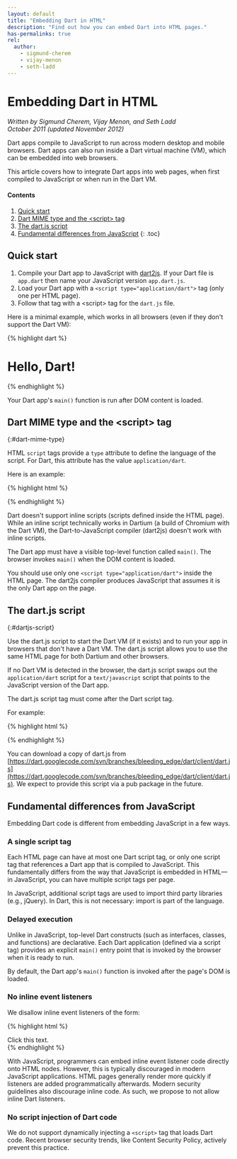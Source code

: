```yaml
---
layout: default
title: "Embedding Dart in HTML"
description: "Find out how you can embed Dart into HTML pages."
has-permalinks: true
rel:
  author:
    - sigmund-cherem
    - vijay-menon
    - seth-ladd
---
```


# Embedding Dart in HTML

<p>
<em>Written by Sigmund Cherem, Vijay Menon, and Seth Ladd <br>
October 2011
(updated November 2012)</em>
</p>

Dart apps compile to JavaScript to run across modern desktop and mobile
browsers. Dart apps can also run inside a Dart virtual machine (VM), which can be
embedded into web browsers.

This article covers how to integrate Dart apps into web pages, when first
compiled to JavaScript or when run in the Dart VM.

#### Contents

1. [Quick start](#quick-start)
1. [Dart MIME type and the &lt;script&gt; tag](#dart-mime-type)
1. [The dart.js script](#dartjs-script)
1. [Fundamental differences from JavaScript](#fundamental-differences-from-javascript)
{: .toc}

## Quick start

1. Compile your Dart app to JavaScript with [dart2js](/docs/dart2js/).
   If your Dart file is `app.dart` then name your JavaScript version `app.dart.js`.
1. Load your Dart app with a `<script type="application/dart">` tag (only one per HTML page).
1. Follow that tag with a &lt;script&gt; tag for the `dart.js` file.

Here is a minimal example, which works in all browsers (even if they don't
  support the Dart VM):

{% highlight dart %}
<!DOCTYPE html>
<html>
  <head>
    <title>Simple Dart App</title>
  </head>
  <body>
    <h1>Hello, Dart!</h1>
    <script type="application/dart" src="app.dart"></script>
    <script type="text/javascript" src="dart.js"></script>
  </body>
</html>
{% endhighlight %}

Your Dart app's `main()` function is run after DOM content is loaded.

## Dart MIME type and the &lt;script&gt; tag
{:#dart-mime-type}

HTML `script` tags provide a
`type` attribute to define the language of the script.
For Dart, this attribute has the value `application/dart`.

Here is an example:

{% highlight html %}
<script type="application/dart" src="app.dart"></script>
{% endhighlight %}

Dart doesn't support inline scripts (scripts defined inside the HTML page).
While an inline script technically works in Dartium (a build of Chromium
with the Dart VM), the Dart-to-JavaScript compiler (dart2js) doesn't work with inline
scripts.

The Dart app must have a visible top-level function called `main()`.
The browser invokes `main()` when the DOM content is loaded.

You should use only one `<script type="application/dart">` inside the HTML
page. The dart2js compiler produces JavaScript that assumes it is
the only Dart app on the page.

## The dart.js script
{:#dartjs-script}

Use the dart.js script to start the Dart VM (if it exists) and to run your app
in browsers that don't have a Dart VM. The dart.js script allows you to use the
same HTML page for both Dartium and other browsers.

If no Dart VM is detected in the browser, the dart.js script swaps out the
`application/dart` script for a
`text/javascript` script that points to the JavaScript version of the
Dart app.

The dart.js script tag must come after the Dart script tag.

For example:

{% highlight html %}
<script type="application/dart" src="awesome_app.dart"></script>
<script type="text/javascript" src="dart.js"></script>
{% endhighlight %}

You can download a copy of dart.js from
[https://dart.googlecode.com/svn/branches/bleeding_edge/dart/client/dart.js](https://dart.googlecode.com/svn/branches/bleeding_edge/dart/client/dart.js). We expect to provide
this script via a pub package in the future.

## Fundamental differences from JavaScript

Embedding Dart code is different from embedding JavaScript
in a few ways.

### A single script tag

Each HTML page can have at most one Dart script tag, or only one
script tag that references a Dart app that is compiled to JavaScript.
This fundamentally differs from the way
that JavaScript is embedded in HTML&mdash;in
JavaScript, you can have multiple script tags per page.

In JavaScript, additional script tags are used to import third party libraries
(e.g., jQuery).  In Dart, this is not necessary: import is part of the language.

### Delayed execution

Unlike in JavaScript,
top-level Dart constructs (such as interfaces, classes, and functions)
are declarative.
Each Dart application (defined via a script tag)
provides an explicit `main()` entry point
that is invoked by the browser when it is ready to run.

By default, the Dart app's `main()` function
is invoked after the page's DOM is loaded.

### No inline event listeners

We disallow inline event listeners of the form:

{% highlight html %}
<div onclick="foo()">Click this text.</div>
{% endhighlight %}

With JavaScript, programmers can embed inline event listener code
directly onto HTML nodes.
However, this is typically discouraged in modern JavaScript applications.
HTML pages generally render more quickly
if listeners are added programmatically afterwards.
Modern security guidelines also discourage inline code.
As such, we propose to not allow inline Dart listeners.

### No script injection of Dart code

We do not support dynamically injecting a `<script>` tag that loads Dart
code. Recent browser security trends, like Content Security Policy, actively
prevent this practice.
